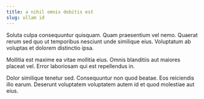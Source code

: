 ```yaml
---
title: a nihil omnis debitis est
slug: ullam id
---
```


Soluta culpa consequuntur quisquam. Quam praesentium vel nemo. Quaerat rerum sed quo ut temporibus nesciunt unde similique eius. Voluptatum ab voluptas et dolorem distinctio ipsa.

Mollitia est maxime ea vitae mollitia eius. Omnis blanditiis aut maiores placeat vel. Error laboriosam qui est repellendus in.

Dolor similique tenetur sed. Consequuntur non quod beatae. Eos reiciendis illo earum. Deserunt voluptatem voluptatem autem id et quod molestiae aut eius.
